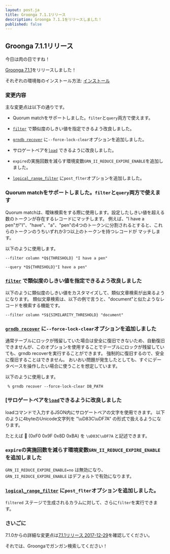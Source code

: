 ```yaml
---
layout: post.ja
title: Groonga 7.1.1リリース
description: Groonga 7.1.1をリリースしました！
published: false
---
```


## Groonga 7.1.1リリース

今日は肉の日ですね！

[Groonga 7.1.1](/ja/docs/news.html#release-7.1.1)をリリースしました！

それぞれの環境毎のインストール方法: [インストール](/ja/docs/install.html)

### 変更内容

主な変更点は以下の通りです。

  * Quorum matchをサポートしました。`filter`と`query`両方で使えます。

  * [`filter`](/ja/docs/reference/commands/select.html#search-condition-filter) で類似度のしきい値を指定できるよう改良しました。

  * [`grndb recover`](/ja/docs/reference/executables/grndb.html#force-lock-clear) に`--force-lock-clear`オプションを追加しました。

  * サロゲートペアを[`load`](/ja/docs/reference/commands/load.html) できるように改良しました。

  * `expire`の実施回数を減らす環境変数`GRN_II_REDUCE_EXPIRE_ENABLE`を追加しました。

  * [`logical_range_filter`](/ja/docs/reference/commands/logical_range_filter.html#post-filter) に`post_flter`オプションを追加しました。

### Quorum matchをサポートしました。`filter`と`query`両方で使えます

Quorum matchは、曖昧検索をする際に使用します。設定したしきい値を超える数のトークンが存在するレコードにマッチします。
例えば、"I have a pen"が"I"、"have"、"a"、"pen"の4つのトークンに分割されるとすると、これらのトークンのうちいずれか3つ以上のトークンを持つレコードが マッチします。

以下のように使用します。

```text
--filter column *Q${THRESHOLD} "I have a pen"

--query *Q${THRESHOLD}"I have a pen"
```

### [`filter`](/ja/docs/reference/commands/select.html#search-condition-filter) で類似度のしきい値を指定できるよう改良しました


以下のように類似度のしきい値をカスタマイズして、類似文章検索が出来るようになります。
類似文章検索は、以下の例で言うと、"document"と似たようなレコードを検索する機能です。

```text
--filter column *S${SIMILARITY_THRESHOLD} "document"
```

### [`grndb recover`](ja/docs/reference/executables/grndb.html#force-lock-clear) に`--force-lock-clear`オプションを追加しました

通常テーブルにロックが残留していた場合は安全に復旧できないため、自動復旧できませんが、このオプションを使用することでテーブルにロックが残留していても、grndb recoverを実行することができます。
強制的に復旧するので、安全に復旧することはできません。
おいおい問題が発生したとしても、すぐにデータベースを操作したい場合に使うことを想定しています。

以下のように使用します。

```text
 % grndb recover --force-lock-clear DB_PATH
```

### [サロゲートペアを[`load`]((/ja/docs/reference/commands/load.html))できるように改良しました

loadコマンドで入力するJSON内にサロゲートペアの文字を使用できます。
以下のように4byteのUnicode文字列を "\uD83C\uDF7A" の形式で扱えるようになります。

たとえば 🍺 (0xF0 0x9F 0x8D 0xBA) を `\uD83C\uDF7A` と記述できます。

### `expire`の実施回数を減らす環境変数`GRN_II_REDUCE_EXPIRE_ENABLE`を追加しました

`GRN_II_REDUCE_EXPIRE_ENABLE=no` は無効になり、`GRN_II_REDUCE_EXPIRE_ENABLE` はデフォルトで有効になります。 

### [`logical_range_filter`](/ja/docs/reference/commands/logical_range_filter.html#post-filter) に`post_flter`オプションを追加しました。

`filtered` ステージで生成されるカラムに対して、さらに`filter`を実行できます。

### さいごに

7.1.0からの詳細な変更点は[7.1.1リリース 2017-12-29](/ja/docs/news.html#release-7.1.1)を確認してください。

それでは、Groongaでガンガン検索してください！
